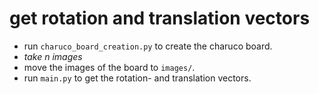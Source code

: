 # get rotation and translation vectors
* run `charuco_board_creation.py` to create the charuco board.
* *take n images*
* move the images of the board to `images/`.
* run `main.py` to get the rotation- and translation vectors.



